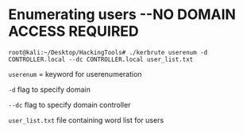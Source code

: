 # Enumerating users --NO DOMAIN ACCESS REQUIRED

`root@kali:~/Desktop/HackingTools# ./kerbrute userenum -d CONTROLLER.local --dc CONTROLLER.local user_list.txt`

`userenum` = keyword for userenumeration

`-d` flag to specify domain

`--dc` flag to specify domain controller

`user_list.txt` file containing word list for users

